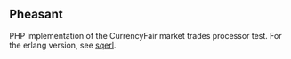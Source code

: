## Pheasant

PHP implementation of the CurrencyFair market trades processor test. For the erlang version, see [sqerl](github.com/wrren/sqerl).
